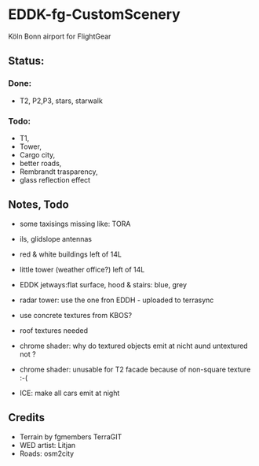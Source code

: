 # EDDK-fg-CustomScenery
Köln Bonn airport for FlightGear

## Status:
### Done:
* T2, P2,P3, stars, starwalk
### Todo:
* T1, 
* Tower, 
* Cargo city,
* better roads,
* Rembrandt trasparency,
* glass reflection effect


## Notes, Todo
* some taxisings missing like: TORA 
* ils, glidslope antennas
* red & white buildings left of 14L
* little tower (weather office?) left of 14L
* EDDK jetways:flat surface, hood & stairs: blue, grey
* radar tower: use the one fron EDDH - uploaded to terrasync
* use concrete textures from KBOS?
* roof textures needed
 
* chrome shader: why do textured objects emit at nicht aund untextured not ?
* chrome shader: unusable for T2 facade because of non-square texture :-( 
* ICE: make all cars emit at night



## Credits
* Terrain by fgmembers TerraGIT
* WED artist: Litjan
* Roads: osm2city


